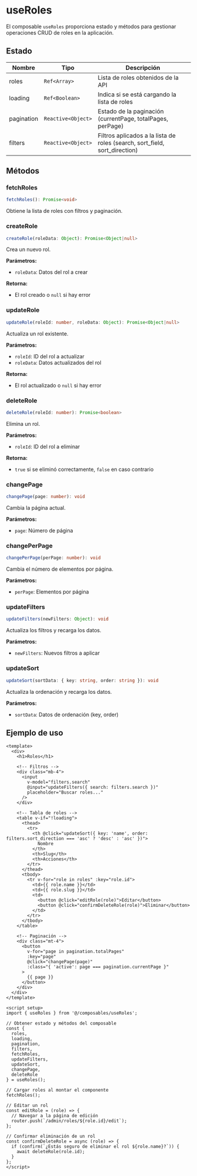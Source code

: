 # useRoles

El composable `useRoles` proporciona estado y métodos para gestionar operaciones CRUD de roles en la aplicación.

## Estado

| Nombre | Tipo | Descripción |
|--------|------|-------------|
| roles | `Ref<Array>` | Lista de roles obtenidos de la API |
| loading | `Ref<Boolean>` | Indica si se está cargando la lista de roles |
| pagination | `Reactive<Object>` | Estado de la paginación (currentPage, totalPages, perPage) |
| filters | `Reactive<Object>` | Filtros aplicados a la lista de roles (search, sort_field, sort_direction) |

## Métodos

### fetchRoles

```typescript
fetchRoles(): Promise<void>
```

Obtiene la lista de roles con filtros y paginación.

### createRole

```typescript
createRole(roleData: Object): Promise<Object|null>
```

Crea un nuevo rol.

**Parámetros:**
- `roleData`: Datos del rol a crear

**Retorna:**
- El rol creado o `null` si hay error

### updateRole

```typescript
updateRole(roleId: number, roleData: Object): Promise<Object|null>
```

Actualiza un rol existente.

**Parámetros:**
- `roleId`: ID del rol a actualizar
- `roleData`: Datos actualizados del rol

**Retorna:**
- El rol actualizado o `null` si hay error

### deleteRole

```typescript
deleteRole(roleId: number): Promise<boolean>
```

Elimina un rol.

**Parámetros:**
- `roleId`: ID del rol a eliminar

**Retorna:**
- `true` si se eliminó correctamente, `false` en caso contrario

### changePage

```typescript
changePage(page: number): void
```

Cambia la página actual.

**Parámetros:**
- `page`: Número de página

### changePerPage

```typescript
changePerPage(perPage: number): void
```

Cambia el número de elementos por página.

**Parámetros:**
- `perPage`: Elementos por página

### updateFilters

```typescript
updateFilters(newFilters: Object): void
```

Actualiza los filtros y recarga los datos.

**Parámetros:**
- `newFilters`: Nuevos filtros a aplicar

### updateSort

```typescript
updateSort(sortData: { key: string, order: string }): void
```

Actualiza la ordenación y recarga los datos.

**Parámetros:**
- `sortData`: Datos de ordenación (key, order)

## Ejemplo de uso

```vue
<template>
  <div>
    <h1>Roles</h1>
    
    <!-- Filtros -->
    <div class="mb-4">
      <input 
        v-model="filters.search" 
        @input="updateFilters({ search: filters.search })"
        placeholder="Buscar roles..."
      />
    </div>
    
    <!-- Tabla de roles -->
    <table v-if="!loading">
      <thead>
        <tr>
          <th @click="updateSort({ key: 'name', order: filters.sort_direction === 'asc' ? 'desc' : 'asc' })">
            Nombre
          </th>
          <th>Slug</th>
          <th>Acciones</th>
        </tr>
      </thead>
      <tbody>
        <tr v-for="role in roles" :key="role.id">
          <td>{{ role.name }}</td>
          <td>{{ role.slug }}</td>
          <td>
            <button @click="editRole(role)">Editar</button>
            <button @click="confirmDeleteRole(role)">Eliminar</button>
          </td>
        </tr>
      </tbody>
    </table>
    
    <!-- Paginación -->
    <div class="mt-4">
      <button 
        v-for="page in pagination.totalPages" 
        :key="page"
        @click="changePage(page)"
        :class="{ 'active': page === pagination.currentPage }"
      >
        {{ page }}
      </button>
    </div>
  </div>
</template>

<script setup>
import { useRoles } from '@/composables/useRoles';

// Obtener estado y métodos del composable
const { 
  roles, 
  loading, 
  pagination, 
  filters, 
  fetchRoles, 
  updateFilters, 
  updateSort, 
  changePage, 
  deleteRole 
} = useRoles();

// Cargar roles al montar el componente
fetchRoles();

// Editar un rol
const editRole = (role) => {
  // Navegar a la página de edición
  router.push(`/admin/roles/${role.id}/edit`);
};

// Confirmar eliminación de un rol
const confirmDeleteRole = async (role) => {
  if (confirm(`¿Estás seguro de eliminar el rol ${role.name}?`)) {
    await deleteRole(role.id);
  }
};
</script>
```
